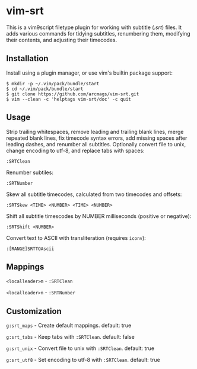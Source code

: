 # vim-srt

This is a vim9script filetype plugin for working with subtitle (*.srt*) files.
It adds various commands for tidying subtitles, renumbering them, modifying
their contents, and adjusting their timecodes.

## Installation
Install using a plugin manager, or use vim's builtin package support:

    $ mkdir -p ~/.vim/pack/bundle/start
    $ cd ~/.vim/pack/bundle/start
    $ git clone https://github.com/arcmags/vim-srt.git
    $ vim --clean -c 'helptags vim-srt/doc' -c quit

## Usage

Strip trailing whitespaces, remove leading and trailing blank lines, merge
repeated blank lines, fix timecode syntax errors, add missing spaces after
leading dashes, and renumber all subtitles. Optionally convert file to unix,
change encoding to utf-8, and replace tabs with spaces:

    :SRTClean

Renumber subtiles:

    :SRTNumber

Skew all subtitle timecodes, calculated from two timecodes and offsets:

    :SRTSkew <TIME> <NUMBER> <TIME> <NUMBER>

Shift all subtitle timescodes by NUMBER milliseconds (positive or negative):

    :SRTShift <NUMBER>

Convert text to ASCII with transliteration (requires `iconv`):

    :[RANGE]SRTTOAscii

## Mappings

`<localleader>m` - `:SRTClean`

`<localleader>n` - `:SRTNumber`

## Customization

`g:srt_maps` -  Create default mappings. default: true

`g:srt_tabs` - Keep tabs with `:SRTClean`. default: false

`g:srt_unix` - Convert file to unix with `:SRTClean`. default: true

`g:srt_utf8` - Set encoding to utf-8 with `:SRTClean`. default: true
